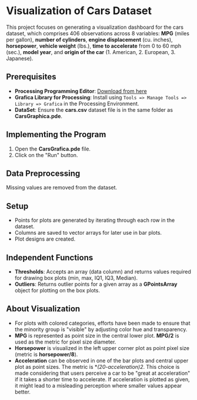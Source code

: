 # Visualization of Cars Dataset

This project focuses on generating a visualization dashboard for the cars dataset, which comprises 406 observations across 8 variables: **MPG** (miles per gallon), **number of cylinders**, **engine displacement** (cu. inches), **horsepower**, **vehicle weight** (lbs.), **time to accelerate** from 0 to 60 mph (sec.), **model year**, and **origin of the car** (1. American, 2. European, 3. Japanese).

## Prerequisites

- **Processing Programming Editor**: [Download from here](https://processing.org/)
- **Grafica Library for Processing**: Install using `Tools => Manage Tools => Library => Grafica` in the Processing Environment.
- **DataSet**: Ensure the **cars.csv** dataset file is in the same folder as **CarsGraphica.pde**.

## Implementing the Program

1. Open the **CarsGrafica.pde** file.
2. Click on the "Run" button.

## Data Preprocessing

Missing values are removed from the dataset.

## Setup

- Points for plots are generated by iterating through each row in the dataset.
- Columns are saved to vector arrays for later use in bar plots.
- Plot designs are created.

## Independent Functions

- **Thresholds**: Accepts an array (data column) and returns values required for drawing box plots (min, max, IQ1, IQ3, Median).
- **Outliers**: Returns outlier points for a given array as a **GPointsArray** object for plotting on the box plots.

## About Visualization

- For plots with colored categories, efforts have been made to ensure that the minority group is "visible" by adjusting color hue and transparency.
- **MPG** is represented as point size in the central lower plot. **MPG/2** is used as the metric for pixel size diameter.
- **Horsepower** is visualized in the left upper corner plot as point pixel size (metric is **horsepower/8**).
- **Acceleration** can be observed in one of the bar plots and central upper plot as point sizes. The metric is **(20-acceleration)*2**. This choice is made considering that users perceive a car to be "great at acceleration" if it takes a shorter time to accelerate. If acceleration is plotted as given, it might lead to a misleading perception where smaller values appear better.

